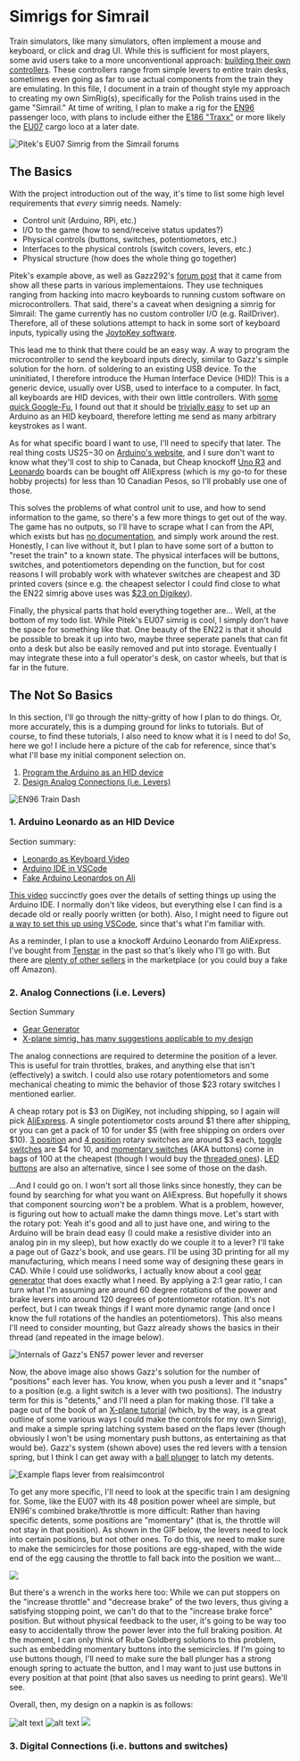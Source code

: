 # Simrigs for Simrail
Train simulators, like many simulators, often implement a mouse and keyboard, or click and drag UI. While this is sufficient for most players, some avid users take to a more unconventional approach: [building their own controllers](https://forum.simrail.eu/topic/6526-simrail-controller-hardware-weve-built/). These controllers range from simple levers to entire train desks, sometimes even going as far to use actual components from the train they are emulating. In this file, I document in a train of thought style my approach to creating my own SimRig(s), specifically for the Polish trains used in the game "Simrail." At time of writing, I plan to make a rig for the [EN96](https://wiki.simrail.cz/Electric_unit_EN76) passenger loco, with plans to include either the [E186 "Traxx"](https://wiki.simrail.cz/Electric_locomotive_E186_Traxx) or more likely the [EU07](https://wiki.simrail.cz/Electric_locomotive_EU07) cargo loco at a later date.

![Pitek's EU07 Simrig from the Simrail forums](https://s3.eu-central-1.amazonaws.com/forum.simrail.eu/monthly_2023_12/vlcsnap-2023-11-08-15h48m14s446.thumb.png.cee94112690f41308b5457b6cee38c7c.png)

## The Basics
With the project introduction out of the way, it's time to list some high level requirements that *every* simrig needs. Namely:

- Control unit (Arduino, RPi, etc.)
- I/O to the game (how to send/receive status updates?)
- Physical controls (buttons, switches, potentiometors, etc.)
- Interfaces to the physical controls (switch covers, levers, etc.)
- Physical structure (how does the whole thing go together)

Pitek's example above, as well as Gazz292's [forum post](https://forum.simrail.eu/topic/6526-simrail-controller-hardware-weve-built/) that it came from show all these parts in various implementaions. They use techniques ranging from hacking into macro keyboards to running custom software on microcontrollers. That said, there's a caveat when designing a simrig for Simrail: The game currently has no custom controller I/O (e.g. RailDriver). Therefore, all of these solutions attempt to hack in some sort of keyboard inputs, typically using the [JoytoKey software](https://joytokey.net/en/).

This lead me to think that there could be an easy way. A way to program the microcontroller to send the keyboard inputs direcly, similar to Gazz's simple solution for the horn. of soldering to an existing USB device. To the uninitiated, I therefore introduce the Human Interface Device (HID)! This is a generic device, usually over USB, used to interface to a computer. In fact, all keyboards are HID devices, with their own little controllers. With [some quick Google-Fu](https://electronics.stackexchange.com/questions/48357/easiest-way-to-create-a-usb-hid-device), I found out that it should be [trivially easy](https://hackaday.com/2012/06/29/turning-an-arduino-into-a-usb-keyboard/) to set up an Arduino as an HID keyboard, therefore letting me send as many arbitrary keystrokes as I want.

As for what specific board I want to use, I'll need to specify that later. The real thing costs US$25-$30 on [Arduino's website](https://store-usa.arduino.cc/products/arduino-leonardo-with-headers?selectedStore=us), and I sure don't want to know what they'll cost to ship to Canada, but Cheap knockoff [Uno R3](https://www.aliexpress.com/item/32758607490.html?algo_pvid=09fbdea3-1e1d-4822-9671-a7e04f768322&utparam-url=scene%3Asearch%7Cquery_from%3A) and [Leonardo](https://www.aliexpress.com/item/1005005970469916.html?algo_pvid=46a7b7c5-3f19-4343-9f54-52fb1e0e7ae7&utparam-url=scene%3Asearch%7Cquery_from%3A) boards can be bought off AliExpress (which is my go-to for these hobby projects) for less than 10 Canadian Pesos, so I'll probably use one of those.

This solves the problems of what control unit to use, and how to send information to the game, so there's a few more things to get out of the way. The game has no outputs, so I'll have to scrape what I can from the API, which exists but has [no documentation](https://forum.simrail.eu/topic/3190-api-endpoints/), and simply work around the rest. Honestly, I can live without it, but I plan to have some sort of a button to "reset the train" to a known state. The physical interfaces will be buttons, switches, and potentiometors depending on the function, but for cost reasons I will probably work with whatever switches are cheapest and 3D printed covers (since e.g. the cheapest selector I could find close to what the EN22 simrig above uses was [$23 on Digikey](https://www.digikey.ca/en/products/detail/omron-automation-and-safety/A22NS-2BM-NBA-G100-NN/6203737)).

Finally, the physical parts that hold everything together are... Well, at the bottom of my todo list. While Pitek's EU07 simrig is cool, I simply don't have the space for something like that. One beauty of the EN22 is that it should be possible to break it up into two, maybe three seperate panels that can fit onto a desk but also be easily removed and put into storage. Eventually I may integrate these into a full operator's desk, on castor wheels, but that is far in the future.

## The Not So Basics
In this section, I'll go through the nitty-gritty of how I plan to do things. Or, more accurately, this is a dumping ground for links to tutorials. But of course, to find these tutorials, I also need to know what it is I need to do! So, here we go! I include here a picture of the cab for reference, since that's what I'll base my initial component selection on.

1. [Program the Arduino as an HID device](#1-arduino-leonardo-as-an-hid-device)
2. [Design Analog Connections (i.e. Levers)](#2-analog-connections)

![EN96 Train Dash](https://external-content.duckduckgo.com/iu/?u=http%3A%2F%2Fimg4.garnek.pl%2Fa.garnek.pl%2F017%2F725%2F17725436_800.0.jpg%2Fen96-001-kabina-maszynisty-2.jpg&f=1&nofb=1&ipt=3f2dfb00161eef15104753e2ec642332e0631d962878f74491de3bd541673b88&ipo=images)

### 1. Arduino Leonardo as an HID Device

Section summary:
- [Leonardo as Keyboard Video](https://www.youtube.com/watch?v=yTc2GLXfCOY)
- [Arduino IDE in VSCode](https://www.luisllamas.es/en/arduino-visual-studio-code/)
- [Fake Arduino Leonardos on Ali](https://www.aliexpress.com/item/1005005970469916.html)


[This video](https://www.youtube.com/watch?v=yTc2GLXfCOY) succinctly goes over the details of setting things up using the Arduino IDE. I normally don't like videos, but everything else I can find is a decade old or really poorly written (or both). Also, I might need to figure out [a way to set this up using VSCode](https://www.luisllamas.es/en/arduino-visual-studio-code/), since that's what I'm familiar with.

As a reminder, I plan to use a knockoff Arduino Leonardo from AliExpress. I've bought from [Tenstar](https://www.aliexpress.com/item/1005005970469916.html) in the past so that's likely who I'll go with. But there are [plenty of other sellers](https://www.aliexpress.com/item/1005005970469916.html) in the marketplace (or you could buy a fake off Amazon).

### 2. Analog Connections (i.e. Levers)
Section Summary
- [Gear Generator](https://evolventdesign.com/pages/spur-gear-generator)
- [X-plane simrig, has many suggestions applicable to my design](https://realsimcontrol.com/io_msw.html)

The analog connections are required to determine the position of a lever. This is useful for train throttles, brakes, and anything else that isn't (effectively) a switch. I could also use rotary potentiometors and some mechanical cheating to mimic the behavior of those $23 rotary switches I mentioned earlier.

A cheap rotary pot is $3 on DigiKey, not including shipping, so I again will pick [AliExpress](https://www.aliexpress.com/w/wholesale-potentiometor.html). A single potentiometor costs around $1 there after shipping, or you can get a pack of 10 for under $5 (with free shipping on orders over $10). [3 position](https://www.aliexpress.com/w/wholesale-rotary-switch-3-position.html) and [4 position](https://www.aliexpress.com/w/wholesale-rotary-switch-4-position.html) rotary switches are around $3 each, [toggle switches](https://www.aliexpress.com/w/wholesale-toggle-switch.html) are $4 for 10, and [momentary switches](https://www.aliexpress.com/w/wholesale-momentary-switch.html) (AKA buttons) come in bags of 100 at the cheapest (though I would buy the [threaded ones](https://www.aliexpress.com/item/32804945328.html)). [LED buttons](https://www.aliexpress.com/w/wholesale-led-button.html) are also an alternative, since I see some of those on the dash.

...And I could go on. I won't sort all those links since honestly, they can be found by searching for what you want on AliExpress. But hopefully it shows that component sourcing *won't* be a problem. What is a problem, however, is figuring out how to actuall make the damn things move. Let's start with the rotary pot: Yeah it's good and all to just have one, and wiring to the Arduino will be brain dead easy (I could make a resistive divider into an analog pin in my sleep), but how exactly do we couple it to a lever? I'll take a page out of Gazz's book, and use gears. I'll be using 3D printing for all my manufacturing, which means I need some way of designing these gears in CAD. While I could use solidworks, I actually know about a cool [gear generator](https://evolventdesign.com/pages/spur-gear-generator) that does exactly what I need. By applying a 2:1 gear ratio, I can turn what I'm assuming are around 60 degree rotations of the power and brake levers into around 120 degrees of potentiometor rotation. It's not perfect, but I can tweak things if I want more dynamic range (and once I know the full rotations of the handles an potentiometors). This also means I'll need to consider mounting, but Gazz already shows the basics in their thread (and repeated in the image below).

![Internals of Gazz's EN57 power lever and reverser](https://s3.eu-central-1.amazonaws.com/forum.simrail.eu/monthly_2023_12/image.thumb.png.9824571345bb6e63f29e9c3e2a502383.png)

Now, the above image also shows Gazz's solution for the number of "positions" each lever has. You know, when you push a lever and it "snaps" to a position (e.g. a light switch is a lever with two positions). The industry term for this is "detents," and I'll need a plan for making those. I'll take a page out of the book of an [X-plane tutorial](https://realsimcontrol.com/io_msw.html) (which, by the way, is a great outline of some various ways I could make the controls for my own Simrig), and make a simple spring latching system based on the flaps lever (though obviously I won't be using momentary push buttons, as entertaining as that would be). Gazz's system (shown above) uses the red levers with a tension spring, but I think I can get away with a [ball plunger](https://www.aliexpress.com/w/wholesale-ball-plunger.html) to latch my detents.

![Example flaps lever from realsimcontrol](https://realsimcontrol.com/tech/rsw_flaps.png)

To get any more specific, I'll need to look at the specific train I am designing for. Some, like the EU07 with its 48 position power wheel are simple, but EN96's combined brake/throttle is more difficult: Rather than having specific detents, some positions are "momentary" (that is, the throttle will not stay in that position). As shown in the GIF below, the levers need to lock into certain positions, but not other ones. To do this, we need to make sure to make the semicircles for those positions are egg-shaped, with the wide end of the egg causing the throttle to fall back into the position we want...

![](2024-06-27_17-09-05.gif)

But there's a wrench in the works here too: While we can put stoppers on the "increase throttle" and "decrease brake" of the two levers, thus giving a satisfying stopping point, we can't do that to the "increase brake force" position. But without physical feedback to the user, it's going to be way too easy to accidentally throw the power lever into the full braking position. At the moment, I can only think of Rube Goldberg solutions to this problem, such as embedding momentary buttons into the semicircles. If I'm going to use buttons though, I'll need to make sure the ball plunger has a strong enough spring to actuate the button, and I may want to just use buttons in every position at that point (that also saves us needing to print gears). We'll see.

Overall, then, my design on a napkin is as follows:

![alt text](image.png) ![alt text](image-1.png)
![](PXL_20240628_003843990.MP.jpg)

### 3. Digital Connections (i.e. buttons and switches)